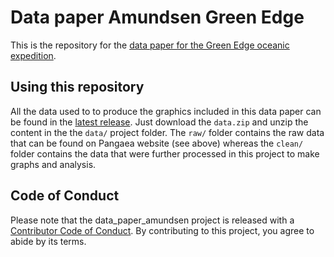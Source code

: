 # Data paper Amundsen Green Edge

<!-- badges: start -->
<!-- badges: end -->

This is the repository for the [data paper for the Green Edge oceanic expedition](https://essd.copernicus.org/preprints/essd-2022-41/).

## Using this repository

All the data used to to produce the graphics included in this data paper can be found in the [latest release](https://github.com/PMassicotte/data_paper_amundsen/releases). Just download the `data.zip` and unzip the content in the the `data/` project folder. The `raw/` folder contains the raw data that can be found on Pangaea website (see above) whereas the `clean/` folder contains the data that were further processed in this project to make graphs and analysis.

## Code of Conduct

Please note that the data_paper_amundsen project is released with a [Contributor Code of Conduct](https://contributor-covenant.org/version/2/1/CODE_OF_CONDUCT.html). By contributing to this project, you agree to abide by its terms.
